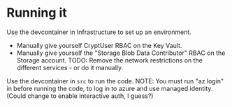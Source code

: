 # Running it
Use the devcontainer in Infrastructure to set up an environment. 
- Manually give yourself CryptUser RBAC on the Key Vault.
- Manually give yourself the "Storage Blob Data Contributor" RBAC on the Storage account.
TODO: Remove the network restrictions on the different services - or do it manually.

Use the devcontainer in `src` to run the code.
NOTE: You must run "az login" in before running the code, to log in to azure and use managed identity. (Could change to enable interactive auth, I guess?)